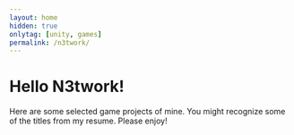 ```yaml
---
layout: home
hidden: true
onlytag: [unity, games]
permalink: /n3twork/
---
```


# Hello N3twork!

Here are some selected game projects of mine. You might recognize some of the titles from my resume. Please enjoy!